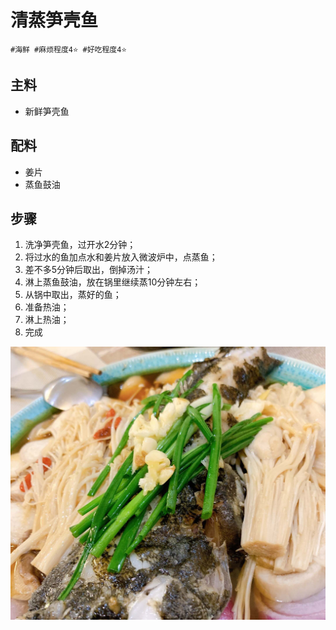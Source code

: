 # 清蒸笋壳鱼

```
#海鲜 #麻烦程度4⭐️ #好吃程度4⭐️
```

## 主料

- 新鲜笋壳鱼

## 配料

- 姜片
- 蒸鱼鼓油

## 步骤

1. 洗净笋壳鱼，过开水2分钟；
2. 将过水的鱼加点水和姜片放入微波炉中，点蒸鱼；
3. 差不多5分钟后取出，倒掉汤汁；
4. 淋上蒸鱼鼓油，放在锅里继续蒸10分钟左右；
5. 从锅中取出，蒸好的鱼；
6. 准备热油；
7. 淋上热油；
8. 完成

![](../_images/sunkeyu.jpg ':loading=lazy')
